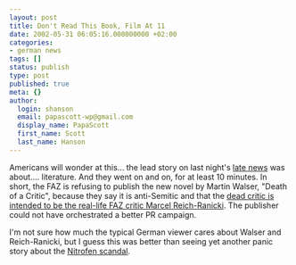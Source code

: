 ```yaml
---
layout: post
title: Don't Read This Book, Film At 11
date: 2002-05-31 06:05:16.000000000 +02:00
categories:
- german news
tags: []
status: publish
type: post
published: true
meta: {}
author:
  login: shanson
  email: papascott-wp@gmail.com
  display_name: PapaScott
  first_name: Scott
  last_name: Hanson
---
```

<p>Americans will wonder at this... the lead story on last night's <a href="http://www.tagesthemen.de">late news</a> was about.... literature. And they went on and on, for at least 10 minutes. In short, the FAZ is refusing to publish the new novel by Martin Walser, "Death of a Critic", because they say it is anti-Semitic and that the <a href="http://www.faz.com/IN/INtemplates/eFAZ/docmain.asp?rub={B1311FFE-FBFB-11D2-B228-00105A9CAF88}&amp;doc={9F018D5D-01B5-46D4-9D65-290CA8EE3CBE}">dead critic is intended to be the real-life FAZ critic Marcel Reich-Ranicki</a>. The publisher could not have orchestrated a better PR campaign.</p>
<p>I'm not sure how much the typical German viewer cares about Walser and Reich-Ranicki, but I guess this was better than seeing yet another panic story about the <a href="http://c.moreover.com/click/here.pl?x39453821">Nitrofen scandal</a>.</p>
